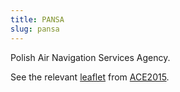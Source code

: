 ```yaml
---
title: PANSA
slug: pansa
---
```


Polish Air Navigation Services Agency.

See the relevant [leaflet][leaf] from [ACE2015].

[leaf]: ../PANSA_Poland_ACE_2015.pdf "ACE 2015 Benchmarking Report Factsheet: PANSA"

[ACE2015]: http://www.eurocontrol.int/publications/atm-cost-effectiveness-ace-2015-benchmarking-report-2016-2020-outlook "ACE 2015 Benchmarking Report"
